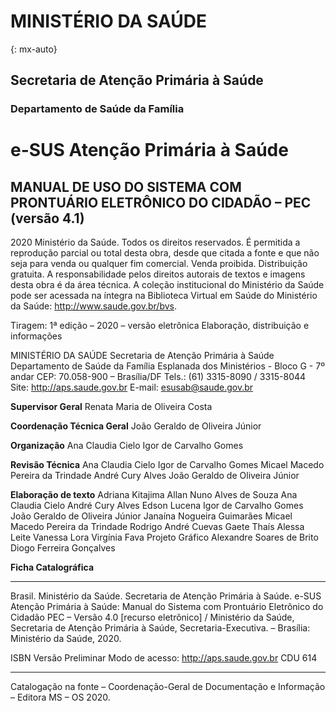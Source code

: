 # MINISTÉRIO DA SAÚDE
{: mx-auto}

## Secretaria de Atenção Primária à Saúde

### Departamento de Saúde da Família

# e-SUS Atenção Primária à Saúde

## MANUAL DE USO DO SISTEMA COM PRONTUÁRIO ELETRÔNICO DO CIDADÃO – PEC (versão 4.1)

2020 Ministério da Saúde.
Todos os direitos reservados. É permitida a reprodução parcial ou total desta obra, desde que citada a fonte e que não seja para venda ou qualquer fim comercial. Venda proibida. Distribuição gratuita. A responsabilidade pelos direitos autorais de textos e imagens desta obra é da área técnica. A  coleção institucional do Ministério da Saúde pode ser acessada na íntegra na Biblioteca Virtual em Saúde do Ministério da Saúde: <http://www.saude.gov.br/bvs>.

Tiragem: 1ª edição – 2020 – versão eletrônica
Elaboração, distribuição e informações

MINISTÉRIO DA SAÚDE
Secretaria de Atenção Primária à Saúde
Departamento de Saúde da Família
Esplanada dos Ministérios - Bloco G - 7º andar
CEP: 70.058-900 – Brasília/DF
Tels.: (61) 3315-8090 / 3315-8044
Site: <http://aps.saude.gov.br>
E-mail: esusab@saude.gov.br

**Supervisor Geral**
Renata Maria de Oliveira Costa

**Coordenação Técnica Geral**
João Geraldo de Oliveira Júnior

**Organização**
Ana Claudia Cielo
Igor de Carvalho Gomes

**Revisão Técnica**
Ana Claudia Cielo
Igor de Carvalho Gomes
Micael Macedo Pereira da Trindade
André Cury Alves
João Geraldo de Oliveira Júnior

**Elaboração de texto**
Adriana Kitajima
Allan Nuno Alves de Souza
Ana Claudia Cielo
André Cury Alves
Edson Lucena
Igor de Carvalho Gomes
João Geraldo de Oliveira Júnior
Janaína Nogueira Guimarães
Micael Macedo Pereira da Trindade
Rodrigo André Cuevas Gaete
Thaís Alessa Leite
Vanessa Lora
Virgínia Fava
Projeto Gráfico
Alexandre Soares de Brito
Diogo Ferreira Gonçalves

**Ficha Catalográfica**
________________________________________________________________________________________________________________
Brasil. Ministério da Saúde. Secretaria de Atenção Primária à Saúde.
 e-SUS Atenção Primária à Saúde: Manual do Sistema com Prontuário Eletrônico do Cidadão PEC – Versão 4.0 [recurso eletrônico] /
Ministério da Saúde, Secretaria de Atenção Primária à Saúde, Secretaria-Executiva. – Brasília: Ministério da Saúde, 2020.

 ISBN Versão Preliminar
 Modo de acesso: <http://aps.saude.gov.br>
 CDU 614
________________________________________________________________________________________________________________
Catalogação na fonte – Coordenação-Geral de Documentação e Informação – Editora MS – OS 2020.

